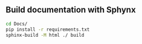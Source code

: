 Build documentation with Sphynx
----------------------------------

```bash
cd Docs/
pip install -r requirements.txt
sphinx-build -M html ./ build
```

